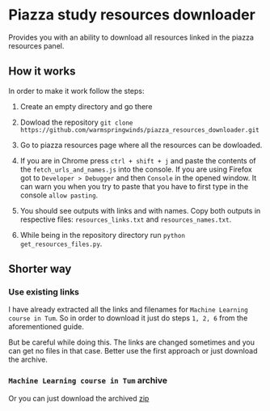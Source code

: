 # Piazza study resources downloader

Provides you with an ability to download all resources linked in the piazza resources panel.

## How it works

In order to make it work follow the steps:

1. Create an empty directory and go there

2. Dowload the repository `git clone https://github.com/warmspringwinds/piazza_resources_downloader.git`

3. Go to piazza resources page where all the resources can be dowloaded.

4. If you are in Chrome press `ctrl + shift + j` and paste the contents of the `fetch_urls_and_names.js`
into the console. If you are using Firefox got to `Developer > Debugger` and then `Console` in the opened window. It can warn you when you try to paste that you have to first type in the console `allow pasting`.

5. You should see outputs with links and with names. Copy both outputs in respective files:
`resources_links.txt` and `resources_names.txt`.

6. While being in the repository directory run `python get_resources_files.py`.

## Shorter way

### Use existing links

I have already extracted all the links and filenames for `Machine Learning course in Tum`.
So in order to download it just do steps `1, 2, 6` from the aforementioned guide.

But be careful while doing this. The links are changed sometimes and you can get no files in that case.
Better use the first approach or just download the archive.

### `Machine Learning course in Tum` archive

Or you can just download the archived [zip](https://drive.google.com/file/d/0B_6oHpf9oDHRY2c4U19FRnFRSEk/view?usp=sharing)